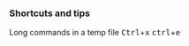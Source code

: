 ### Shortcuts and tips


Long commands in a temp file
<kbd>Ctrl</kbd>+<kbd>x</kbd> <kbd>ctrl</kbd>+<kbd>e</kbd>
